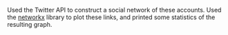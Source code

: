 Used the Twitter API to construct a social network of these
accounts.
Used the [networkx](http://networkx.github.io/) library
to plot these links, and printed some statistics of the resulting graph.
